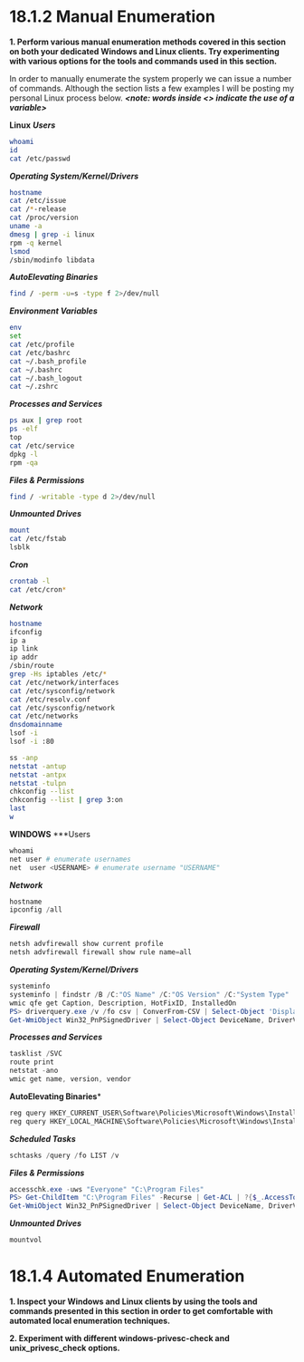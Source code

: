 # 18.1.2 Manual Enumeration
**1. Perform various manual enumeration methods covered in this section on both your dedicated Windows and Linux clients. Try experimenting with various options for the tools and commands used in this section.**

In order to manually enumerate the system properly we can issue a number of commands. Although the section lists a few examples I will be posting my personal Linux process below.
***<note: words inside <> indicate the use of a variable>***

**Linux**
***Users***
```bash
whoami
id
cat /etc/passwd
```

***Operating System/Kernel/Drivers***
```bash
hostname
cat /etc/issue
cat /*-release
cat /proc/version
uname -a
dmesg | grep -i linux
rpm -q kernel
lsmod
/sbin/modinfo libdata
```

***AutoElevating Binaries***
```bash
find / -perm -u=s -type f 2>/dev/null
```

***Environment Variables***
```bash
env
set
cat /etc/profile
cat /etc/bashrc
cat ~/.bash_profile
cat ~/.bashrc
cat ~/.bash_logout
cat ~/.zshrc
```

***Processes and Services***
```Bash
ps aux | grep root
ps -elf
top
cat /etc/service
dpkg -l
rpm -qa
```

***Files & Permissions***
```bash
find / -writable -type d 2>/dev/null
```
***Unmounted Drives***
```bash
mount
cat /etc/fstab
lsblk
```
***Cron***
```bash
crontab -l
cat /etc/cron*
```
***Network***
```Bash
hostname
ifconfig
ip a
ip link
ip addr
/sbin/route
grep -Hs iptables /etc/*
cat /etc/network/interfaces
cat /etc/sysconfig/network
cat /etc/resolv.conf
cat /etc/sysconfig/network
cat /etc/networks
dnsdomainname
lsof -i
lsof -i :80

ss -anp
netstat -antup
netstat -antpx
netstat -tulpn
chkconfig --list
chkconfig --list | grep 3:on
last
w
```


**WINDOWS**
***Users
```powershell
whoami
net user # enumerate usernames
net  user <USERNAME> # enumerate username "USERNAME"
```

***Network***
```powershell
hostname
ipconfig /all
```

***Firewall***
```powershell
netsh advfirewall show current profile
netsh advfirewall firewall show rule name=all
```

***Operating System/Kernel/Drivers***
```powershell
systeminfo
systeminfo | findstr /B /C:"OS Name" /C:"OS Version" /C:"System Type"
wmic qfe get Caption, Description, HotFixID, InstalledOn
PS> driverquery.exe /v /fo csv | ConverFrom-CSV | Select-Object 'Display Name', 'Start Mode', Path
Get-WmiObject Win32_PnPSignedDriver | Select-Object DeviceName, DriverVersion, Manufacturer | Where-Object {$_.DeviceName -like "*VMware*"}
```
***Processes and Services***
```powershell
tasklist /SVC
route print
netstat -ano
wmic get name, version, vendor
```
**AutoElevating Binaries***
```powershell
reg query HKEY_CURRENT_USER\Software\Policies\Microsoft\Windows\Installer
reg query HKEY_LOCAL_MACHINE\Software\Policies\Microsoft\Windows\Installer
```
***Scheduled Tasks***
```powershell
schtasks /query /fo LIST /v
```

***Files & Permissions***
```powershell
accesschk.exe -uws "Everyone" "C:\Program Files"
PS> Get-ChildItem "C:\Program Files" -Recurse | Get-ACL | ?{$_.AccessToString - match "Everyone\sAllow\s\sModify"}
Get-WmiObject Win32_PnPSignedDriver | Select-Object DeviceName, DriverVersion, Manufacturer | Where-Object {$_.DeviceName -like "*VMware*"}
```
***Unmounted Drives***
```powershell
mountvol
```


# 18.1.4 Automated Enumeration

**1.  Inspect your Windows and Linux clients by using the tools and commands presented in this section in order to get comfortable with automated local enumeration techniques.**



**2.  Experiment with different windows-privesc-check and unix_privesc_check options.**